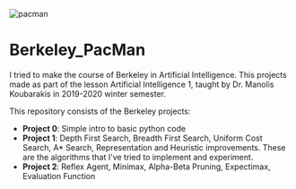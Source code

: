 

![pacman](https://blog.sciencemuseum.org.uk/wp-content/uploads/2017/10/Pacman.gif)


# Berkeley_PacMan

I tried to make the course of Berkeley in Artificial Intelligence. This projects made as part of the lesson Artificial Intelligence 1, taught by Dr. Manolis Koubarakis in 2019-2020 winter semester.

This repository consists of the Berkeley projects:

- __Project 0__: Simple intro to basic python code 
- __Project 1__:  Depth First Search, Breadth First Search, Uniform Cost Search, A* Search, Representation and Heuristic improvements. These are the algorithms that I've tried to implement and experiment.
- __Project 2__: Reflex Agent, Minimax, Alpha-Beta Pruning, Expectimax, Evaluation Function




